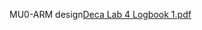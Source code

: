 MU0-ARM design[Deca Lab 4 Logbook 1.pdf](https://github.com/ccccdy/Homepage/files/7126746/Deca.Lab.4.Logbook.1.pdf)
